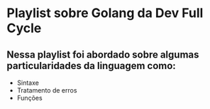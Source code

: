 # Playlist sobre Golang da Dev Full Cycle

## Nessa playlist foi abordado sobre algumas particularidades da linguagem como:

- Sintaxe
- Tratamento de erros
- Funções

